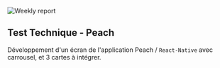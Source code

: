 


![Weekly report](https://github.com/user-attachments/assets/725f8b91-537d-494f-adce-9a33317fc0e4)


## Test Technique - Peach

Développement d'un écran de l'application Peach / `React-Native` avec carrousel, et 3 cartes à intégrer.
